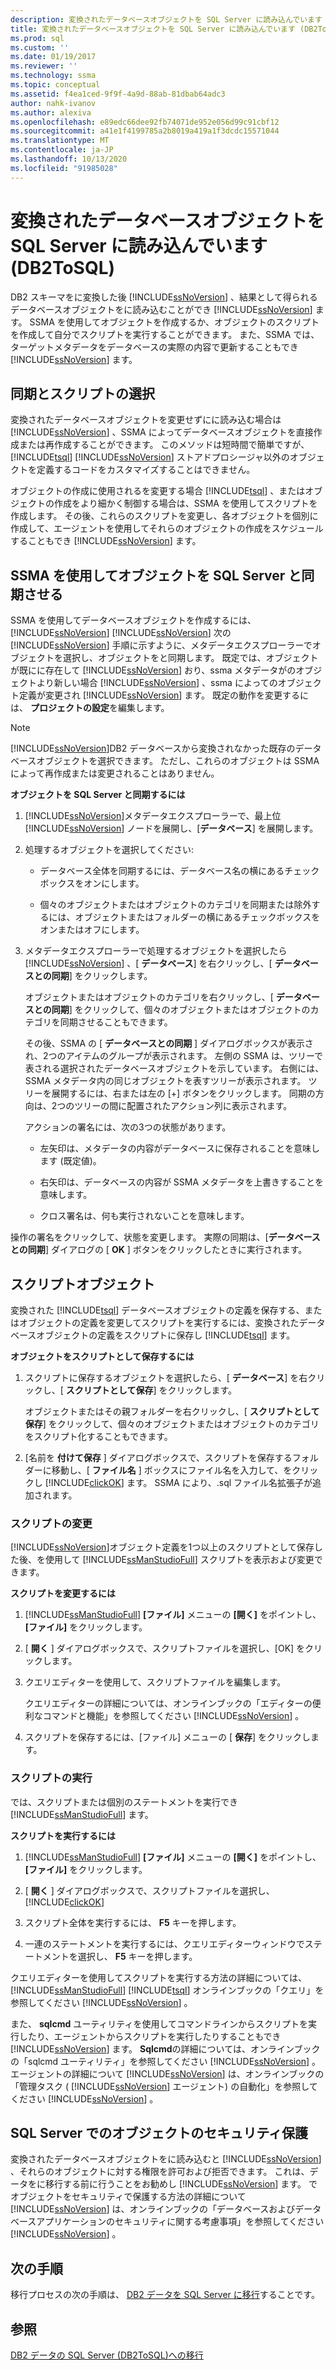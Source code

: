 ```yaml
---
description: 変換されたデータベースオブジェクトを SQL Server に読み込んでいます (DB2ToSQL)
title: 変換されたデータベースオブジェクトを SQL Server に読み込んでいます (DB2ToSQL) |Microsoft Docs
ms.prod: sql
ms.custom: ''
ms.date: 01/19/2017
ms.reviewer: ''
ms.technology: ssma
ms.topic: conceptual
ms.assetid: f4ea1ced-9f9f-4a9d-88ab-81dbab64adc3
author: nahk-ivanov
ms.author: alexiva
ms.openlocfilehash: e89edc66dee92fb74071de952e056d99c91cbf12
ms.sourcegitcommit: a41e1f4199785a2b8019a419a1f3dcdc15571044
ms.translationtype: MT
ms.contentlocale: ja-JP
ms.lasthandoff: 10/13/2020
ms.locfileid: "91985028"
---
```

# <a name="loading-converted-database-objects-into-sql-server-db2tosql"></a>変換されたデータベースオブジェクトを SQL Server に読み込んでいます (DB2ToSQL)
DB2 スキーマをに変換した後 [!INCLUDE[ssNoVersion](../../includes/ssnoversion-md.md)] 、結果として得られるデータベースオブジェクトをに読み込むことができ [!INCLUDE[ssNoVersion](../../includes/ssnoversion-md.md)] ます。 SSMA を使用してオブジェクトを作成するか、オブジェクトのスクリプトを作成して自分でスクリプトを実行することができます。 また、SSMA では、ターゲットメタデータをデータベースの実際の内容で更新することもでき [!INCLUDE[ssNoVersion](../../includes/ssnoversion-md.md)] ます。  
  
## <a name="choosing-between-synchronization-and-scripts"></a>同期とスクリプトの選択  
変換されたデータベースオブジェクトを変更せずにに読み込む場合は [!INCLUDE[ssNoVersion](../../includes/ssnoversion-md.md)] 、SSMA によってデータベースオブジェクトを直接作成または再作成することができます。 このメソッドは短時間で簡単ですが、 [!INCLUDE[tsql](../../includes/tsql-md.md)] [!INCLUDE[ssNoVersion](../../includes/ssnoversion-md.md)] ストアドプロシージャ以外のオブジェクトを定義するコードをカスタマイズすることはできません。  
  
オブジェクトの作成に使用されるを変更する場合 [!INCLUDE[tsql](../../includes/tsql-md.md)] 、またはオブジェクトの作成をより細かく制御する場合は、SSMA を使用してスクリプトを作成します。 その後、これらのスクリプトを変更し、各オブジェクトを個別に作成して、エージェントを使用してそれらのオブジェクトの作成をスケジュールすることもでき [!INCLUDE[ssNoVersion](../../includes/ssnoversion-md.md)] ます。  
  
## <a name="using-ssma-to-synchronize-objects-with-sql-server"></a>SSMA を使用してオブジェクトを SQL Server と同期させる  
SSMA を使用してデータベースオブジェクトを作成するには、 [!INCLUDE[ssNoVersion](../../includes/ssnoversion-md.md)] [!INCLUDE[ssNoVersion](../../includes/ssnoversion-md.md)] 次の [!INCLUDE[ssNoVersion](../../includes/ssnoversion-md.md)] 手順に示すように、メタデータエクスプローラーでオブジェクトを選択し、オブジェクトをと同期します。 既定では、オブジェクトが既にに存在して [!INCLUDE[ssNoVersion](../../includes/ssnoversion-md.md)] おり、ssma メタデータがのオブジェクトより新しい場合 [!INCLUDE[ssNoVersion](../../includes/ssnoversion-md.md)] 、ssma によってのオブジェクト定義が変更され [!INCLUDE[ssNoVersion](../../includes/ssnoversion-md.md)] ます。 既定の動作を変更するには、 **プロジェクトの設定**を編集します。  
  
> [!NOTE]  
> [!INCLUDE[ssNoVersion](../../includes/ssnoversion-md.md)]DB2 データベースから変換されなかった既存のデータベースオブジェクトを選択できます。 ただし、これらのオブジェクトは SSMA によって再作成または変更されることはありません。  
  
**オブジェクトを SQL Server と同期するには**  
  
1.  [!INCLUDE[ssNoVersion](../../includes/ssnoversion-md.md)]メタデータエクスプローラーで、最上位 [!INCLUDE[ssNoVersion](../../includes/ssnoversion-md.md)] ノードを展開し、[**データベース**] を展開します。  
  
2.  処理するオブジェクトを選択してください:  
  
    -   データベース全体を同期するには、データベース名の横にあるチェックボックスをオンにします。  
  
    -   個々のオブジェクトまたはオブジェクトのカテゴリを同期または除外するには、オブジェクトまたはフォルダーの横にあるチェックボックスをオンまたはオフにします。  
  
3.  メタデータエクスプローラーで処理するオブジェクトを選択したら [!INCLUDE[ssNoVersion](../../includes/ssnoversion-md.md)] 、[ **データベース**] を右クリックし、[ **データベースとの同期**] をクリックします。  
  
    オブジェクトまたはオブジェクトのカテゴリを右クリックし、[  **データベースとの同期**] をクリックして、個々のオブジェクトまたはオブジェクトのカテゴリを同期させることもできます。  
  
    その後、SSMA の [ **データベースとの同期** ] ダイアログボックスが表示され、2つのアイテムのグループが表示されます。 左側の SSMA は、ツリーで表される選択されたデータベースオブジェクトを示しています。 右側には、SSMA メタデータ内の同じオブジェクトを表すツリーが表示されます。 ツリーを展開するには、右または左の [+] ボタンをクリックします。 同期の方向は、2つのツリーの間に配置されたアクション列に表示されます。  
  
    アクションの署名には、次の3つの状態があります。  
  
    -   左矢印は、メタデータの内容がデータベースに保存されることを意味します (既定値)。  
  
    -   右矢印は、データベースの内容が SSMA メタデータを上書きすることを意味します。  
  
    -   クロス署名は、何も実行されないことを意味します。  
  
操作の署名をクリックして、状態を変更します。 実際の同期は、[**データベースとの同期**] ダイアログの [ **OK** ] ボタンをクリックしたときに実行されます。  
  
## <a name="scripting-objects"></a>スクリプトオブジェクト  
変換された [!INCLUDE[tsql](../../includes/tsql-md.md)] データベースオブジェクトの定義を保存する、またはオブジェクトの定義を変更してスクリプトを実行するには、変換されたデータベースオブジェクトの定義をスクリプトに保存し [!INCLUDE[tsql](../../includes/tsql-md.md)] ます。  
  
**オブジェクトをスクリプトとして保存するには**  
  
1.  スクリプトに保存するオブジェクトを選択したら、[ **データベース**] を右クリックし、[ **スクリプトとして保存**] をクリックします。  
  
    オブジェクトまたはその親フォルダーを右クリックし、[ **スクリプトとして保存**] をクリックして、個々のオブジェクトまたはオブジェクトのカテゴリをスクリプト化することもできます。  
  
2.  [名前を **付けて保存** ] ダイアログボックスで、スクリプトを保存するフォルダーに移動し、[ **ファイル名** ] ボックスにファイル名を入力して、をクリックし [!INCLUDE[clickOK](../../includes/clickok-md.md)] ます。 SSMA により、.sql ファイル名拡張子が追加されます。  
  
### <a name="modifying-scripts"></a>スクリプトの変更  
[!INCLUDE[ssNoVersion](../../includes/ssnoversion-md.md)]オブジェクト定義を1つ以上のスクリプトとして保存した後、を使用して [!INCLUDE[ssManStudioFull](../../includes/ssmanstudiofull-md.md)] スクリプトを表示および変更できます。  
  
**スクリプトを変更するには**  
  
1.  [!INCLUDE[ssManStudioFull](../../includes/ssmanstudiofull-md.md)] **[ファイル]** メニューの **[開く]** をポイントし、 **[ファイル]** をクリックします。  
  
2.  [ **開く** ] ダイアログボックスで、スクリプトファイルを選択し、[OK] をクリックします。
  
3.  クエリエディターを使用して、スクリプトファイルを編集します。  
  
    クエリエディターの詳細については、オンラインブックの「エディターの便利なコマンドと機能」を参照してください [!INCLUDE[ssNoVersion](../../includes/ssnoversion-md.md)] 。  
  
4.  スクリプトを保存するには、[ファイル] メニューの [ **保存**] をクリックします。  
  
### <a name="running-scripts"></a>スクリプトの実行  
では、スクリプトまたは個別のステートメントを実行でき [!INCLUDE[ssManStudioFull](../../includes/ssmanstudiofull-md.md)] ます。  
  
**スクリプトを実行するには**  
  
1.  [!INCLUDE[ssManStudioFull](../../includes/ssmanstudiofull-md.md)] **[ファイル]** メニューの **[開く]** をポイントし、 **[ファイル]** をクリックします。  
  
2.  [ **開く** ] ダイアログボックスで、スクリプトファイルを選択し、 [!INCLUDE[clickOK](../../includes/clickok-md.md)]  
  
3.  スクリプト全体を実行するには、 **F5** キーを押します。  
  
4.  一連のステートメントを実行するには、クエリエディターウィンドウでステートメントを選択し、 **F5** キーを押します。  
  
クエリエディターを使用してスクリプトを実行する方法の詳細については、 [!INCLUDE[ssManStudioFull](../../includes/ssmanstudiofull-md.md)] [!INCLUDE[tsql](../../includes/tsql-md.md)] オンラインブックの「クエリ」を参照してください [!INCLUDE[ssNoVersion](../../includes/ssnoversion-md.md)] 。  
  
また、 **sqlcmd** ユーティリティを使用してコマンドラインからスクリプトを実行したり、エージェントからスクリプトを実行したりすることもでき [!INCLUDE[ssNoVersion](../../includes/ssnoversion-md.md)] ます。 **Sqlcmd**の詳細については、オンラインブックの「sqlcmd ユーティリティ」を参照してください [!INCLUDE[ssNoVersion](../../includes/ssnoversion-md.md)] 。 エージェントの詳細について [!INCLUDE[ssNoVersion](../../includes/ssnoversion-md.md)] は、オンラインブックの「管理タスク ( [!INCLUDE[ssNoVersion](../../includes/ssnoversion-md.md)] エージェント) の自動化」を参照してください [!INCLUDE[ssNoVersion](../../includes/ssnoversion-md.md)] 。  
  
## <a name="securing-objects-in-sql-server"></a>SQL Server でのオブジェクトのセキュリティ保護  
変換されたデータベースオブジェクトをに読み込むと [!INCLUDE[ssNoVersion](../../includes/ssnoversion-md.md)] 、それらのオブジェクトに対する権限を許可および拒否できます。 これは、データをに移行する前に行うことをお勧めし [!INCLUDE[ssNoVersion](../../includes/ssnoversion-md.md)] ます。 でオブジェクトをセキュリティで保護する方法の詳細について [!INCLUDE[ssNoVersion](../../includes/ssnoversion-md.md)] は、オンラインブックの「データベースおよびデータベースアプリケーションのセキュリティに関する考慮事項」を参照してください [!INCLUDE[ssNoVersion](../../includes/ssnoversion-md.md)] 。  
  
## <a name="next-step"></a>次の手順  
移行プロセスの次の手順は、 [DB2 データを SQL Server に移行](./migrating-db2-data-into-sql-server-db2tosql.md)することです。  
  
## <a name="see-also"></a>参照  
[DB2 データの SQL Server &#40;DB2ToSQL&#41;への移行 ](../../ssma/db2/migrating-db2-data-into-sql-server-db2tosql.md)  
